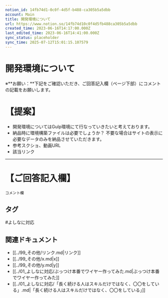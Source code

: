 ```yaml
---
notion_id: 14fb74d1-0c0f-4d5f-b488-ca305b5a5dbb
account: Main
title: 開発環境について
url: https://www.notion.so/14fb74d10c0f4d5fb488ca305b5a5dbb
created_time: 2023-06-16T14:17:00.000Z
last_edited_time: 2023-06-16T14:41:00.000Z
sync_status: placeholder
sync_time: 2025-07-12T15:01:15.107579
---
```

# 開発環境について

※**お願い：**下記をご確認いただき、ご回答記入欄（ページ下部）にコメントの記載をお願いします。
# 【提案】
- 開発環境についてはGulp環境にて行なっていきたいと考えております。
- 納品時に環境構築ファイルは必要でしょうか？
不要な場合はサイトの表示に必要なデータのみを納品させていただきます。
- 参考スクショ、動画URL
- 該当リンク
---
# 【ご回答記入欄】
```plain text
コメント欄
```

## タグ

#よしなに対応 

## 関連ドキュメント

- [[../99_その他/リンク.md|リンク]]
- [[../99_その他/x.md|x]]
- [[../99_その他/y.md|y]]
- [[../01_よしなに対応/ぶっつけ本番でワイヤー作ってみた.md|ぶっつけ本番でワイヤー作ってみた]]
- [[../01_よしなに対応/「長く続ける人はスキルだけではなく、〇〇をしている」.md|「長く続ける人はスキルだけではなく、〇〇をしている」]]
